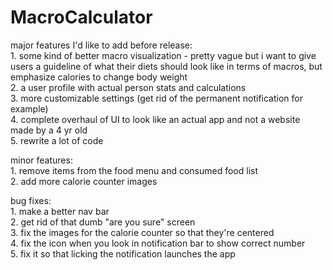 # MacroCalculator
major features I'd like to add before release:
<br>1. some kind of better macro visualization - pretty vague but i want to give users a guideline of what their diets should look like in terms of macros, but emphasize calories to change body weight
<br>2. a user profile with actual person stats and calculations
<br>3. more customizable settings (get rid of the permanent notification for example)
<br>4. complete overhaul of UI to look like an actual app and not a website made by a 4 yr old
<br>5. rewrite a lot of code

minor features:
<br>1. remove items from the food menu and consumed food list
<br>2. add more calorie counter images

bug fixes:
<br>1. make a better nav bar
<br>2. get rid of that dumb "are you sure" screen
<br>3. fix the images for the calorie counter so that they're centered
<br>4. fix the icon when you look in notification bar to show correct number
<br>5. fix it so that licking the notification launches the app
